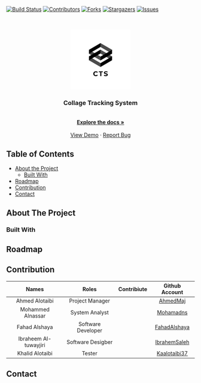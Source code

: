 
[![Build Status](https://travis-ci.org/kaalotaibi37/test.svg?branch=master)](https://travis-ci.org/kaalotaibi37/test) 
[![Contributors][contributors-shield]][contributors-url]
[![Forks][forks-shield]][forks-url]
[![Stargazers][stars-shield]][stars-url]
[![Issues][issues-shield]][issues-url]

<!-- PROJECT LOGO -->
<br />
<p align="center">
  <a href="https://github.com/kaalotaibi37/test">
    <img src="image/logo_transparent.png" alt="Logo" width="160" height="160">
  </a>

  <h3 align="center">Collage Tracking System</h3>
  <p align="center">
    <br />
    <a href="https://github.com/Kaalotaibi37/test"><strong>Explore the docs »</strong></a>
    <br />
    <br />
    <a href="https://github.com/Kaalotaibi37/test">View Demo</a>
    ·
    <a href="https://github.com/Kaalotaibi37/test/issues">Report Bug</a>
  </p>
</p>



<!-- TABLE OF CONTENTS -->
## Table of Contents

* [About the Project](#about-the-project)
  * [Built With](#built-with)
* [Roadmap](#roadmap)
* [Contribution](#contribution)
* [Contact](#contact)



<!-- ABOUT THE PROJECT -->
## About The Project



### Built With





<!-- ROADMAP -->
## Roadmap



<!-- CONTRIBUTION -->
## Contribution
| Names                 | Roles               | Contribiute  |              Github Account                     |
| :-------------:       |:-------------:      |  :---------: |    :---------------------------------:          |
| Ahmed Alotaibi        | Project Manager     |              | [AhmedMaj](https://github.com/AhmedMaj)         |
| Mohammed Alnassar     | System Analyst      |              | [Mohamadns](https://github.com/Mohamadns)       |
| Fahad Alshaya         | Software Developer  |              | [FahadAlshaya](https://github.com/FahadAlshaya) |
| Ibraheem Al-tuwayjiri | Software Desigber   |              | [IbrahemSaleh](https://github.com/IbrahemSaleh) |
| Khalid Alotaibi       | Tester              |              | [Kaalotaibi37](https://github.com/Kaalotaibi37) |



<!-- CONTACT -->
## Contact






<!-- MARKDOWN LINKS & IMAGES -->
<!-- https://www.markdownguide.org/basic-syntax/#reference-style-links -->
[contributors-shield]: https://img.shields.io/github/contributors/kaalotaibi37/test.svg?style=flat-square
[contributors-url]: https://github.com/Kaalotaibi37/test/graphs/contributors
[forks-shield]: https://img.shields.io/github/forks/kaalotaibi37/test.svg?style=flat-square
[forks-url]: https://github.com/kaalotaibi37/test/network/members
[stars-shield]: https://img.shields.io/github/stars/kaalotaibi37/test.svg?style=flat-square
[stars-url]: https://github.com/othneildrew/Best-README-Template/stargazers
[issues-shield]: https://img.shields.io/github/issues/kaalotaibi37/test.svg?style=flat-square
[issues-url]: https://github.com/kaalotaibi37/test/issues
[platform-shield]:https://img.shields.io/cocoapods/p/Andriod?color=Green&style=flat-square

